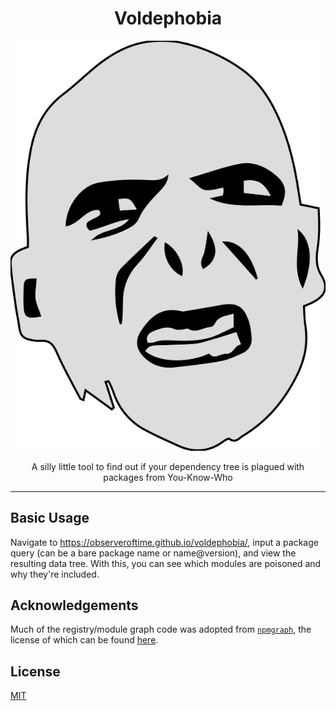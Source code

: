 <h1 align="center">Voldephobia</h1>

<p align="center">
  <picture width="100">
    <img src="./src/assets/favicon.svg?raw=true">
  </picture>
</p>

<p align="center">A silly little tool to find out if your dependency tree is plagued with packages from You-Know-Who</p>

---

## Basic Usage

Navigate to https://observeroftime.github.io/voldephobia/, input a package query (can be a bare package name or name@version), and view the resulting data tree. With this, you can see which modules are poisoned and why they're included.

## Acknowledgements

Much of the registry/module graph code was adopted from [`npmgraph`](https://github.com/npmgraph/npmgraph), the license of which can be found [here](https://github.com/npmgraph/npmgraph/blob/main/LICENSE).

## License

[MIT](https://github.com/ObserverOfTime/voldephobia/blob/master/LICENSE)
